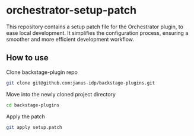 # orchestrator-setup-patch
This repository contains a setup patch file for the Orchestrator plugin, to ease local development. It simplifies the configuration process, ensuring a smoother and more efficient development workflow.

## How to use

Clone backstage-plugin repo
```bash
git clone git@github.com:janus-idp/backstage-plugins.git
```
Move into the newly cloned project directory

```bash
cd backstage-plugins
```
Apply the patch

```bash
git apply setup.patch
```